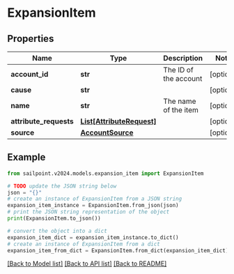 # ExpansionItem


## Properties

Name | Type | Description | Notes
------------ | ------------- | ------------- | -------------
**account_id** | **str** | The ID of the account | [optional] 
**cause** | **str** |  | [optional] 
**name** | **str** | The name of the item | [optional] 
**attribute_requests** | [**List[AttributeRequest]**](AttributeRequest.md) |  | [optional] 
**source** | [**AccountSource**](AccountSource.md) |  | [optional] 

## Example

```python
from sailpoint.v2024.models.expansion_item import ExpansionItem

# TODO update the JSON string below
json = "{}"
# create an instance of ExpansionItem from a JSON string
expansion_item_instance = ExpansionItem.from_json(json)
# print the JSON string representation of the object
print(ExpansionItem.to_json())

# convert the object into a dict
expansion_item_dict = expansion_item_instance.to_dict()
# create an instance of ExpansionItem from a dict
expansion_item_from_dict = ExpansionItem.from_dict(expansion_item_dict)
```
[[Back to Model list]](../README.md#documentation-for-models) [[Back to API list]](../README.md#documentation-for-api-endpoints) [[Back to README]](../README.md)


